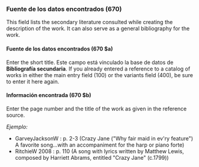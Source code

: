 ### Fuente de los datos encontrados (670)

This field lists the secondary literature consulted while creating the description of the work. It can also serve as a general bibliography for the work.

#### Fuente de los datos encontrados  (670 $a)

Enter the short title. Este campo está vinculado la base de datos de **Bibliografía secundaria**. If you already entered a reference to a catalog of works in either the main entry field (100) or the variants field (400), be sure to enter it here again.

#### Información encontrada (670 $b)

Enter the page number and the title of the work as given in the reference source.

_Ejemplo:_
- GarveyJacksonW : p. 2-3 (Crazy Jane ("Why fair maid in ev'ry feature") A favorite song...with an accompaniment for the harp or piano forte)
- RitchieW 2008 : p. 110 (A song with lyrics written by Matthew Lewis, composed by Harriett Abrams, entitled "Crazy Jane" (c.1799))
